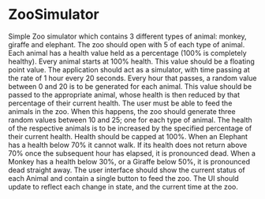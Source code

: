# ZooSimulator

Simple Zoo simulator which contains 3 different types of animal:  monkey, giraffe and elephant.  The zoo should open with 5 of each type of animal.
	Each animal has a health value held as a percentage (100% is completely healthy).  Every animal starts at 100% health.  This value should be a floating point value.
	The application should act as a simulator, with time passing at the rate of 1 hour every 20 seconds.  Every hour that passes, a random value between 0 and 20 is to be generated for each animal.  This value should be passed to the appropriate animal, whose health is then reduced by that percentage of their current health.
	The user must be able to feed the animals in the zoo.  When this happens, the zoo should generate three random values between 10 and 25; one for each type of animal.  The health of the respective animals is to be increased by the specified percentage of their current health.  Health should be capped at 100%.
	When an Elephant has a health below 70% it cannot walk.   If its health does not return above 70% once the subsequent hour has elapsed, it is pronounced dead.
	When a Monkey has a health below 30%, or a Giraffe below 50%, it is pronounced dead straight away. 
	The user interface should show the current status of each Animal and contain a single button to feed the zoo.   The UI should update to reflect each change in state, and the current time at the zoo.
